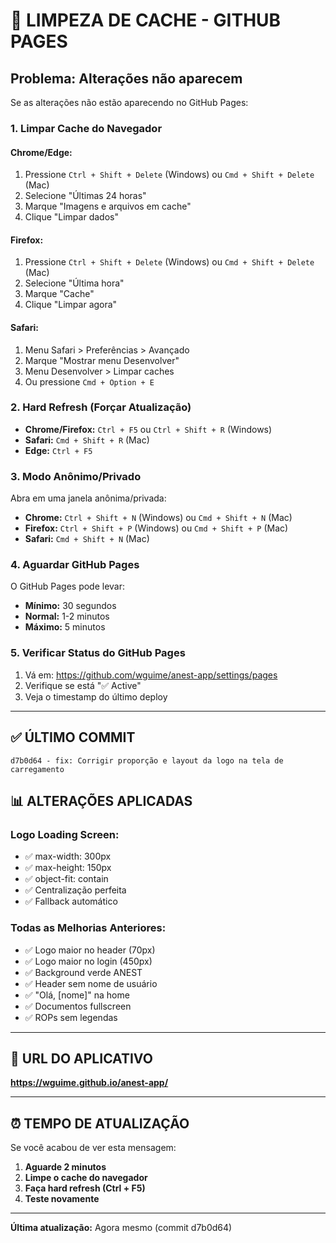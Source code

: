# 🔄 LIMPEZA DE CACHE - GITHUB PAGES

## Problema: Alterações não aparecem

Se as alterações não estão aparecendo no GitHub Pages:

### 1. **Limpar Cache do Navegador**

#### Chrome/Edge:
1. Pressione `Ctrl + Shift + Delete` (Windows) ou `Cmd + Shift + Delete` (Mac)
2. Selecione "Últimas 24 horas"
3. Marque "Imagens e arquivos em cache"
4. Clique "Limpar dados"

#### Firefox:
1. Pressione `Ctrl + Shift + Delete` (Windows) ou `Cmd + Shift + Delete` (Mac)
2. Selecione "Última hora"
3. Marque "Cache"
4. Clique "Limpar agora"

#### Safari:
1. Menu Safari > Preferências > Avançado
2. Marque "Mostrar menu Desenvolver"
3. Menu Desenvolver > Limpar caches
4. Ou pressione `Cmd + Option + E`

### 2. **Hard Refresh (Forçar Atualização)**

- **Chrome/Firefox:** `Ctrl + F5` ou `Ctrl + Shift + R` (Windows)
- **Safari:** `Cmd + Shift + R` (Mac)
- **Edge:** `Ctrl + F5`

### 3. **Modo Anônimo/Privado**

Abra em uma janela anônima/privada:
- **Chrome:** `Ctrl + Shift + N` (Windows) ou `Cmd + Shift + N` (Mac)
- **Firefox:** `Ctrl + Shift + P` (Windows) ou `Cmd + Shift + P` (Mac)
- **Safari:** `Cmd + Shift + N` (Mac)

### 4. **Aguardar GitHub Pages**

O GitHub Pages pode levar:
- **Mínimo:** 30 segundos
- **Normal:** 1-2 minutos
- **Máximo:** 5 minutos

### 5. **Verificar Status do GitHub Pages**

1. Vá em: https://github.com/wguime/anest-app/settings/pages
2. Verifique se está "✅ Active"
3. Veja o timestamp do último deploy

---

## ✅ ÚLTIMO COMMIT

```
d7b0d64 - fix: Corrigir proporção e layout da logo na tela de carregamento
```

## 📊 ALTERAÇÕES APLICADAS

### Logo Loading Screen:
- ✅ max-width: 300px
- ✅ max-height: 150px
- ✅ object-fit: contain
- ✅ Centralização perfeita
- ✅ Fallback automático

### Todas as Melhorias Anteriores:
- ✅ Logo maior no header (70px)
- ✅ Logo maior no login (450px)
- ✅ Background verde ANEST
- ✅ Header sem nome de usuário
- ✅ "Olá, [nome]" na home
- ✅ Documentos fullscreen
- ✅ ROPs sem legendas

---

## 🚀 URL DO APLICATIVO

**https://wguime.github.io/anest-app/**

---

## ⏰ TEMPO DE ATUALIZAÇÃO

Se você acabou de ver esta mensagem:
1. **Aguarde 2 minutos**
2. **Limpe o cache do navegador**
3. **Faça hard refresh (Ctrl + F5)**
4. **Teste novamente**

---

**Última atualização:** Agora mesmo (commit d7b0d64)

